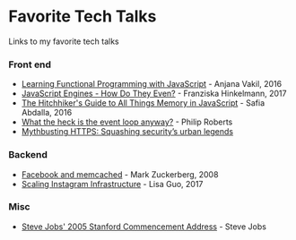 # Favorite Tech Talks
Links to my favorite tech talks

### Front end
- [Learning Functional Programming with JavaScript](https://www.youtube.com/watch?v=e-5obm1G_FY) - Anjana Vakil, 2016 <br>
- [JavaScript Engines - How Do They Even?](https://www.youtube.com/watch?v=p-iiEDtpy6I&list=PLUS3uVC08ZapyqfU21joP-B1vTItKf5qi) - Franziska Hinkelmann, 2017<br>
- [The Hitchhiker's Guide to All Things Memory in JavaScript](https://www.youtube.com/watch?v=AeUCN2lPqL8&list=PLUS3uVC08ZapyqfU21joP-B1vTItKf5qi) - Safia Abdalla, 2016<br>
- [What the heck is the event loop anyway?](https://www.youtube.com/watch?v=8aGhZQkoFbQ) - Philip Roberts<br>
- [Mythbusting HTTPS: Squashing security’s urban legends](https://www.youtube.com/watch?v=YMfW1bfyGSY)<br>

### Backend
- [Facebook and memcached](https://www.youtube.com/watch?v=UH7wkvcf0ys) - Mark Zuckerberg, 2008
- [Scaling Instagram Infrastructure](https://www.youtube.com/watch?v=hnpzNAPiC0E&t=506s) - Lisa Guo, 2017

### Misc

- [Steve Jobs' 2005 Stanford Commencement Address](https://www.youtube.com/watch?v=UF8uR6Z6KLc) - Steve Jobs
